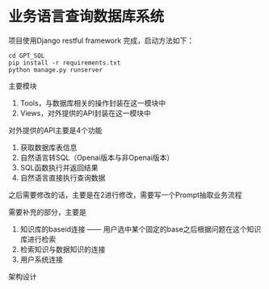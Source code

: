 # 业务语言查询数据库系统

项目使用Django restful framework 完成，启动方法如下：

```
cd GPT_SQL
pip install -r requirements.txt
python manage.py runserver
```
主要模块
1. Tools，与数据库相关的操作封装在这一模块中
2. Views，对外提供的API封装在这一模块中

对外提供的API主要是4个功能
1. 获取数据库表信息
2. 自然语言转SQL（Openai版本与非Openai版本）
3. SQL函数执行并返回结果
4. 自然语言直接执行查询数据

之后需要修改的话，主要是在2进行修改，需要写一个Prompt抽取业务流程

需要补充的部分，主要是
1. 知识库的baseid连接 —— 用户选中某个固定的base之后根据问题在这个知识库进行检索
2. 检索知识与数据知识的连接
3. 用户系统连接

架构设计

